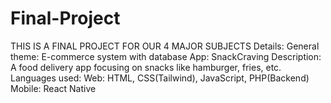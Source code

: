 # Final-Project
THIS IS A FINAL PROJECT FOR OUR 4 MAJOR SUBJECTS
Details:
General theme: E-commerce system with database
App: SnackCraving
Description: A food delivery app focusing on snacks like hamburger, fries, etc.
Languages used: 
Web: HTML, CSS(Tailwind), JavaScript, PHP(Backend)
Mobile: React Native
